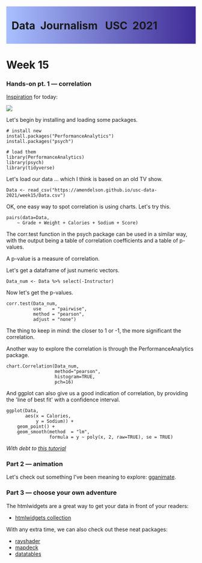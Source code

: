 <div class="header">
<h1 class="ml7">
  <span class="text-wrapper">
    <span class="letters"><p id ="usc p">Data&nbsp;&nbsp;Journalism&nbsp;&nbsp;&nbsp;USC&nbsp;&nbsp;2021</p></span>
  </span>
</h1>
</div>
<script src="https://cdnjs.cloudflare.com/ajax/libs/animejs/2.0.2/anime.min.js"></script>

<script src="https://ajax.googleapis.com/ajax/libs/jquery/3.3.1/jquery.min.js"></script>

<style>
.header{
      background-image: linear-gradient(to right, #a8c0ff, #3f2b96);
}

.ml7 {
  position: relative;
  font-weight: 1200;


}
.ml7 .text-wrapper {
  position: relative;
  display: inline-block;
  padding-top: 0.2em;
  padding-right: 0.05em;
  padding-bottom: 0.1em;
  overflow: hidden;
  padding-left: 14px;

}
.ml7 .letter {
  transform-origin: 0 100%;
  display: inline-block;
  line-height: 1.3em;
  font-size: 3.6em;
  color: #FFFFFF
}


</style>


<script>
// Wrap every letter in a span
$('.ml7 .letters').each(function(){
  $(this).html($(this).text().replace(/([^\x00-\x80]|\w)/g, "<span class='letter'>$&</span>"));
});

anime.timeline({loop: true})
  .add({
    targets: '.ml7 .letter',
    translateY: ["1.1em", 0],
    translateX: ["0.55em", 0],
    translateZ: 0,
    rotateZ: [180, 0],
    duration: 1050,
    easing: "easeOutExpo",
    delay: function(el, i) {
      return 50 * i;
    }
  }).add({
    targets: '.ml7',
    opacity: 0,
    duration: 1000,
    easing: "easeOutExpo",
    delay: 1000
  });
</script>


# Week 15

### Hands-on pt. 1 — correlation

[Inspiration](https://xkcd.com/552/) for today:

<img src = "https://imgs.xkcd.com/comics/correlation.png">

Let's begin by installing and loading some packages.

```
# install new
install.packages("PerformanceAnalytics")
install.packages("psych")

# load them
library(PerformanceAnalytics)
library(psych)
library(tidyverse)

```

Let's load our data ... which I think is based on an old TV show.

```
Data <- read_csv("https://amendelson.github.io/usc-data-2021/week15/Data.csv")
```

OK, one easy way to spot correlation is using charts. Let's try this.

```
pairs(data=Data,
    ~ Grade + Weight + Calories + Sodium + Score)
```

The corr.test function in the psych package can be used in a similar way, with the output being a table of correlation coefficients and a table of p-values.

A p-value is a measure of correlation.

Let's get a dataframe of just numeric vectors.

```
Data_num <- Data %>% select(-Instructor)
```

Now let's get the p-values.

```
corr.test(Data_num,
          use    = "pairwise",
          method = "pearson",
          adjust = "none")
```

The thing to keep in mind: the closer to 1 or -1, the more significant the correlation.

Another way to explore the correlation is through the PerformanceAnalytics package.

```
chart.Correlation(Data_num,
                  method="pearson",
                  histogram=TRUE,
                  pch=16)
```

And ggplot can also give us a good indication of correlation, by providing the 'line of best fit' with a confidence interval.

```
ggplot(Data,
       aes(x = Calories,
           y = Sodium)) +
    geom_point() +
    geom_smooth(method  = "lm",
                formula = y ~ poly(x, 2, raw=TRUE), se = TRUE)
```

*With debt to [this tutorial](https://rcompanion.org/handbook/I_10.html)*

### Part 2 — animation

Let's check out something I've been meaning to explore: [gganimate](https://www.r-graph-gallery.com/271-ggplot2-animated-gif-chart-with-gganimate.html).

### Part 3 — choose your own adventure

The htmlwidgets are a great way to get your data in front of your readers:

* [htmlwidgets collection](https://www.htmlwidgets.org/index.html)

With any extra time, we can also check out these neat packages:

* [rayshader](https://www.rayshader.com/)
* [mapdeck](https://symbolixau.github.io/mapdeck/articles/layers.html)
* [datatables](https://rstudio.github.io/DT/)

